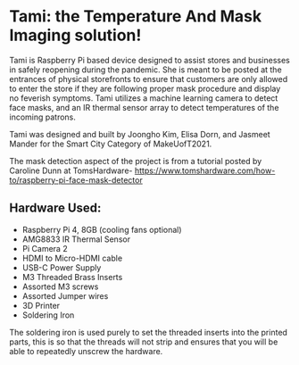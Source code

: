 # Tami: the Temperature And Mask Imaging solution!

Tami is Raspberry Pi based device designed to assist stores and businesses in safely reopening during the pandemic. She is meant to be posted at the entrances of physical storefronts to ensure that customers are only allowed to enter the store if they are following proper mask procedure and display no feverish symptoms. Tami utilizes a machine learning camera to detect face masks, and an IR thermal sensor array to detect temperatures of the incoming patrons.

Tami was designed and built by Joongho Kim, Elisa Dorn, and Jasmeet Mander for the Smart City Category of MakeUofT2021.

The mask detection aspect of the project is from a tutorial posted by Caroline Dunn at TomsHardware- https://www.tomshardware.com/how-to/raspberry-pi-face-mask-detector


## Hardware Used:

* Raspberry Pi 4, 8GB (cooling fans optional)
* AMG8833 IR Thermal Sensor
* Pi Camera 2
* HDMI to Micro-HDMI cable
* USB-C Power Supply
* M3 Threaded Brass Inserts
* Assorted M3 screws
* Assorted Jumper wires 
* 3D Printer
* Soldering Iron

The soldering iron is used purely to set the threaded inserts into the printed parts, this is so that the threads will not strip and ensures that you will be able to repeatedly unscrew the hardware. 

